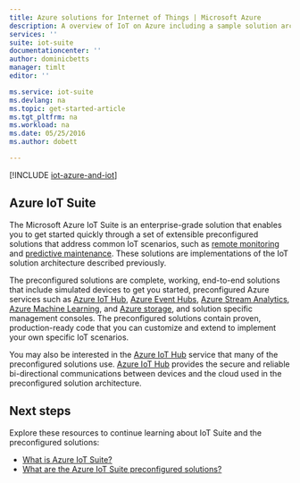 ```yaml
---
title: Azure solutions for Internet of Things | Microsoft Azure
description: A overview of IoT on Azure including a sample solution architecture and how it relates to Azure IoT Suite, and preconfigured solutions
services: ''
suite: iot-suite
documentationcenter: ''
author: dominicbetts
manager: timlt
editor: ''

ms.service: iot-suite
ms.devlang: na
ms.topic: get-started-article
ms.tgt_pltfrm: na
ms.workload: na
ms.date: 05/25/2016
ms.author: dobett

---
```

[!INCLUDE [iot-azure-and-iot](../../includes/iot-azure-and-iot.md)]

## Azure IoT Suite
The Microsoft Azure IoT Suite is an enterprise-grade solution that enables you to get started quickly through a set of extensible preconfigured solutions that address common IoT scenarios, such as [remote monitoring](iot-suite-getstarted-preconfigured-solutions.md) and [predictive maintenance](iot-suite-predictive-overview.md). These solutions are implementations of the IoT solution architecture described previously.

The preconfigured solutions are complete, working, end-to-end solutions that include simulated devices to get you started, preconfigured Azure services such as [Azure IoT Hub](https://azure.microsoft.com/documentation/services/iot-hub/), [Azure Event Hubs](https://azure.microsoft.com/documentation/services/event-hubs/), [Azure Stream Analytics](https://azure.microsoft.com/documentation/services/stream-analytics/), [Azure Machine Learning](https://azure.microsoft.com/documentation/services/machine-learning/), and [Azure storage](https://azure.microsoft.com/documentation/services/storage/), and solution specific management consoles. The preconfigured solutions contain proven, production-ready code that you can customize and extend to implement your own specific IoT scenarios.

You may also be interested in the [Azure IoT Hub](https://azure.microsoft.com/documentation/services/iot-hub/) service that many of the preconfigured solutions use. [Azure IoT Hub](https://azure.microsoft.com/documentation/services/iot-hub/) provides the secure and reliable bi-directional communications between devices and the cloud used in the preconfigured solution architecture.

## Next steps
Explore these resources to continue learning about IoT Suite and the preconfigured solutions:

* [What is Azure IoT Suite?](iot-suite-overview.md)
* [What are the Azure IoT Suite preconfigured solutions?](iot-suite-what-are-preconfigured-solutions.md)

[lnk-whatissuite]: iot-suite-overview.md
[lnk-whatarepreconfigured]: iot-suite-what-are-preconfigured-solutions.md

[lnk-preconfigured-solutions]: iot-suite-getstarted-preconfigured-solutions.md
[Azure IoT Hub]: https://azure.microsoft.com/documentation/services/iot-hub/
[Azure Event Hubs]: https://azure.microsoft.com/documentation/services/event-hubs/
[Azure Stream Analytics]: https://azure.microsoft.com/documentation/services/stream-analytics/
[Azure Machine Learning]: https://azure.microsoft.com/documentation/services/machine-learning/
[Azure storage]: https://azure.microsoft.com/documentation/services/storage/
[lnk-predictive-maintenance]: iot-suite-predictive-overview.md